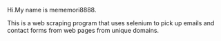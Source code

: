
Hi.My name is mememori8888.

This is a web scraping program that uses selenium to pick up emails and contact forms from web pages from unique domains.


